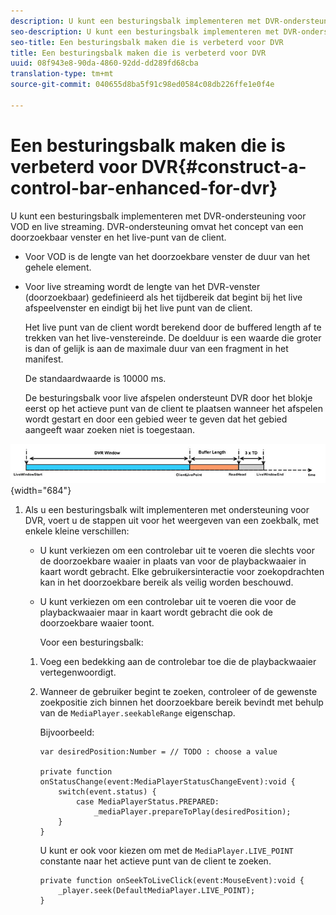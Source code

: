 ```yaml
---
description: U kunt een besturingsbalk implementeren met DVR-ondersteuning voor VOD en live streaming. DVR-ondersteuning omvat het concept van een doorzoekbaar venster en het live-punt van de client.
seo-description: U kunt een besturingsbalk implementeren met DVR-ondersteuning voor VOD en live streaming. DVR-ondersteuning omvat het concept van een doorzoekbaar venster en het live-punt van de client.
seo-title: Een besturingsbalk maken die is verbeterd voor DVR
title: Een besturingsbalk maken die is verbeterd voor DVR
uuid: 08f943e8-90da-4860-92dd-dd289fd68cba
translation-type: tm+mt
source-git-commit: 040655d8ba5f91c98ed0584c08db226ffe1e0f4e

---
```



# Een besturingsbalk maken die is verbeterd voor DVR{#construct-a-control-bar-enhanced-for-dvr}

U kunt een besturingsbalk implementeren met DVR-ondersteuning voor VOD en live streaming. DVR-ondersteuning omvat het concept van een doorzoekbaar venster en het live-punt van de client.

* Voor VOD is de lengte van het doorzoekbare venster de duur van het gehele element.
* Voor live streaming wordt de lengte van het DVR-venster (doorzoekbaar) gedefinieerd als het tijdbereik dat begint bij het live afspeelvenster en eindigt bij het live punt van de client.

   Het live punt van de client wordt berekend door de buffered length af te trekken van het live-venstereinde. De doelduur is een waarde die groter is dan of gelijk is aan de maximale duur van een fragment in het manifest.

   De standaardwaarde is 10000 ms.

   De besturingsbalk voor live afspelen ondersteunt DVR door het blokje eerst op het actieve punt van de client te plaatsen wanneer het afspelen wordt gestart en door een gebied weer te geven dat het gebied aangeeft waar zoeken niet is toegestaan.

<!--<a id="fig_37A39A28BA714BA5A2C461357ED5BD41"></a>-->

![](assets/dvr-window.PNG){width=&quot;684&quot;}

1. Als u een besturingsbalk wilt implementeren met ondersteuning voor DVR, voert u de stappen uit voor het weergeven van een zoekbalk, met enkele kleine verschillen:

   * U kunt verkiezen om een controlebar uit te voeren die slechts voor de doorzoekbare waaier in plaats van voor de playbackwaaier in kaart wordt gebracht. Elke gebruikersinteractie voor zoekopdrachten kan in het doorzoekbare bereik als veilig worden beschouwd.
   * U kunt verkiezen om een controlebar uit te voeren die voor de playbackwaaier maar in kaart wordt gebracht die ook de doorzoekbare waaier toont.

      Voor een besturingsbalk:
   1. Voeg een bedekking aan de controlebar toe die de playbackwaaier vertegenwoordigt.
   1. Wanneer de gebruiker begint te zoeken, controleer of de gewenste zoekpositie zich binnen het doorzoekbare bereik bevindt met behulp van de `MediaPlayer.seekableRange` eigenschap.

      Bijvoorbeeld:

      ```
      var desiredPosition:Number = // TODO : choose a value 
      
      private function onStatusChange(event:MediaPlayerStatusChangeEvent):void { 
          switch(event.status) { 
              case MediaPlayerStatus.PREPARED: 
                  _mediaPlayer.prepareToPlay(desiredPosition); 
          } 
      }
      ```

      U kunt er ook voor kiezen om met de `MediaPlayer.LIVE_POINT` constante naar het actieve punt van de client te zoeken.

      ```
      private function onSeekToLiveClick(event:MouseEvent):void { 
          _player.seek(DefaultMediaPlayer.LIVE_POINT); 
      }
      ```


